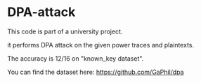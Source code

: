 # DPA-attack

This code is part of a university project.

it performs DPA attack on the given power traces and plaintexts.

The accuracy is 12/16 on "known_key dataset".

You can find the dataset here: https://github.com/GaPhil/dpa
